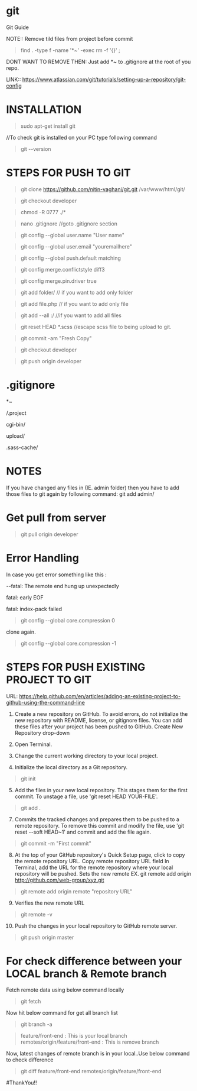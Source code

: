 # git
Git Guide

NOTE::  Remove tild files from project before commit

>find . -type f -name '*~' -exec rm -f '{}' \;

DONT WANT TO REMOVE THEN: Just add *~ to .gitignore at the root of you repo.

LINK:: https://www.atlassian.com/git/tutorials/setting-up-a-repository/git-config


INSTALLATION
=========================================================================================
>sudo apt-get install git

//To check git is installed on your PC type following command

>git --version


STEPS FOR PUSH TO GIT
=========================================================================================

> git clone https://github.com/nitin-vaghani/git.git /var/www/html/git/

> git checkout developer

> chmod -R 0777 ./*

> nano .gitignore  //goto .gitignore section

> git config --global user.name "User name"

> git config --global user.email "youremailhere"

> git config --global push.default matching

> git config merge.conflictstyle diff3

> git config merge.pin.driver true

> git add folder/					// if you want to add only folder

> git add file.php				// if you want to add only file

> git add --all :/				//if you want to add all files

> git reset HEAD *.scss 	//escape scss file to being upload to git.

> git commit -am "Fresh Copy"

> git checkout developer

> git push origin developer


.gitignore
=========================================================================================
*~

/.project

cgi-bin/

upload/

.sass-cache/


NOTES
==================================================================
If you have changed any files in (IE. admin folder) then you have to add those files to git again by following command:
git add admin/


Get pull from server
====================================================================
>git pull origin developer

Error Handling
====================================================================
In case you get error something like this :

--fatal: The remote end hung up unexpectedly

fatal: early EOF

fatal: index-pack failed

> git config --global core.compression 0

clone again.

> git config --global core.compression -1

STEPS FOR PUSH EXISTING PROJECT TO GIT
=========================================================================================

URL: https://help.github.com/en/articles/adding-an-existing-project-to-github-using-the-command-line

1. Create a new repository on GitHub. To avoid errors, do not initialize the new repository with README, license, or gitignore files. You can add these files after your project has been pushed to GitHub.
Create New Repository drop-down

2. Open Terminal.

3. Change the current working directory to your local project.

4. Initialize the local directory as a Git repository.

>git init

5. Add the files in your new local repository. This stages them for the first commit. To unstage a file, use 'git reset HEAD YOUR-FILE'.

>git add .

7. Commits the tracked changes and prepares them to be pushed to a remote repository. To remove this commit and modify the file, use 'git reset --soft HEAD~1' and commit and add the file again.

>git commit -m "First commit"

8. At the top of your GitHub repository's Quick Setup page, click to copy the remote repository URL.
Copy remote repository URL field In Terminal, add the URL for the remote repository where your local repository will be pushed.
Sets the new remote EX. git remote add origin http://github.com/web-group/xyz.git

>git remote add origin remote "repository URL"

9. Verifies the new remote URL
>git remote -v

10. Push the changes in your local repository to GitHub remote server.

>git push origin master

For check difference between your LOCAL branch & Remote branch
=========================================================================================

Fetch remote data using below command locally
>git fetch

Now hit below command for get all branch list
>git branch -a

>feature/front-end : This is your local branch
>remotes/origin/feature/front-end : This is remove branch

Now, latest changes of remote branch is in your local..Use below command to check difference
>git diff feature/front-end remotes/origin/feature/front-end

#ThankYou!!
